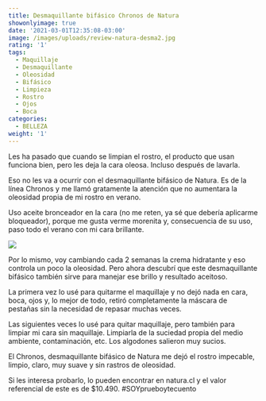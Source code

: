 ```yaml
---
title: Desmaquillante bifásico Chronos de Natura
showonlyimage: true
date: '2021-03-01T12:35:08-03:00'
image: /images/uploads/review-natura-desma2.jpg
rating: '1'
tags:
  - Maquillaje
  - Desmaquillante
  - Oleosidad
  - Bifásico
  - Limpieza
  - Rostro
  - Ojos
  - Boca
categories:
  - BELLEZA
weight: '1'
---
```

Les ha pasado que cuando se limpian el rostro, el producto que usan funciona bien, pero les deja la cara oleosa. Incluso después de lavarla.

<!--more-->

Eso no les va a ocurrir con el desmaquillante bifásico de Natura. Es de la línea Chronos y me llamó gratamente la atención que no aumentara la oleosidad propia de mi rostro en verano. 



Uso aceite bronceador en la cara (no me reten, ya sé que debería aplicarme bloqueador), porque me gusta verme morenita y, consecuencia de su uso, paso todo el verano con mi cara brillante.



![](/images/uploads/review-natura-desma1.jpg)

Por lo mismo, voy cambiando cada 2 semanas la crema hidratante y eso controla un poco la oleosidad. Pero ahora descubrí que este desmaquillante bifásico también sirve para manejar ese brillo y resultado aceitoso.



La primera vez lo usé para quitarme el maquillaje y no dejó nada en cara, boca, ojos y, lo mejor de todo, retiró completamente la máscara de pestañas sin la necesidad de repasar muchas veces.



Las siguientes veces lo usé para quitar maquillaje, pero también para limpiar mi cara sin maquillaje. Limpiarla de la suciedad propia del medio ambiente, contaminación, etc. Los algodones salieron muy sucios.



El Chronos, desmaquillante bifásico de Natura me dejó el rostro impecable, limpio, claro, muy suave y sin rastros de oleosidad. 



Si les interesa probarlo, lo pueden encontrar en natura.cl y el valor referencial de este es de $10.490. #SOYprueboytecuento
